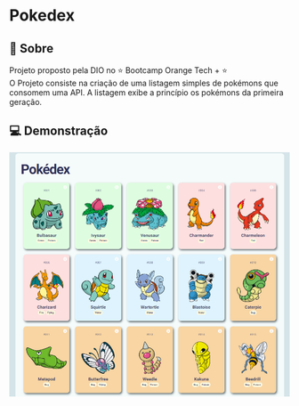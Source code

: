 # Pokedex

## 📎 Sobre 

Projeto proposto pela DIO no ⭐ Bootcamp Orange Tech + ⭐ <br>
O Projeto consiste na criação de uma listagem simples de pokémons que consomem uma API. A listagem exibe a princípio os pokémons da primeira geração.

## 💻 Demonstração

<img src="./assets/img/apresentationMenu.png" alt="Pre visualização da pokédex, lista de pokemons"> <br>
